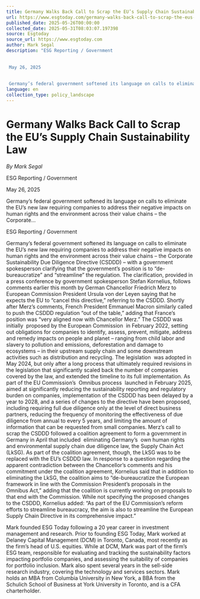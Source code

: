 ```yaml
---
title: Germany Walks Back Call to Scrap the EU’s Supply Chain Sustainability Law
url: https://www.esgtoday.com/germany-walks-back-call-to-scrap-the-eus-supply-chain-sustainability-law/
published_date: 2025-05-26T00:00:00
collected_date: 2025-05-31T08:03:07.197398
source: Esgtoday
source_url: https://www.esgtoday.com
author: Mark Segal
description: "ESG Reporting / Government 
 
 
 May 26, 2025 
 
 
 Germany’s federal government softened its language on calls to eliminate the EU’s new law requiring companies to address their negative impacts on human rights and the environment across their value chains – the Corporate..."
language: en
collection_type: policy_landscape
---
```


# Germany Walks Back Call to Scrap the EU’s Supply Chain Sustainability Law

*By Mark Segal*

ESG Reporting / Government 
 
 
 May 26, 2025 
 
 
 Germany’s federal government softened its language on calls to eliminate the EU’s new law requiring companies to address their negative impacts on human rights and the environment across their value chains – the Corporate...

ESG Reporting / Government

Germany’s federal government softened its language on calls to eliminate the EU’s new law requiring companies to address their negative impacts on human rights and the environment across their value chains – the Corporate Sustainability Due Diligence Directive (CSDDD) – with a government spokesperson clarifying that the government’s position is to “de-bureaucratize” and “streamline” the regulation. 
 The clarification, provided in a press conference by government spokesperson Stefan Kornelius, follows comments earlier this month by German Chancellor Friedrich Merz to European Commission President Ursula von der Leyen saying that he expects the EU to “cancel this directive,” referring to the CSDDD. 
 Shortly after Merz’s comments, French President Emmanuel Macron similarly called to push the CSDDD regulation “out of the table,” adding that France’s position was “very aligned now with Chancellor Merz.” 
 The CSDDD was initially  proposed by the European Commission  in February 2022, setting out obligations for companies to identify, assess, prevent, mitigate, address and remedy impacts on people and planet – ranging from child labor and slavery to pollution and emissions, deforestation and damage to ecosystems – in their upstream supply chain and some downstream activities such as distribution and recycling. 
 The legislation  was adopted in May 2024, but only after a long process that ultimately required revisions in the legislation that significantly scaled back the number of companies covered by the law, and extended the timeline to its full implementation. 
 As part of the EU Commission’s  Omnibus process  launched in February 2025, aimed at significantly reducing the sustainability reporting and regulatory burden on companies, implementation of the CSDDD has been delayed by a year to 2028, and a series of changes to the directive have been proposed, including requiring full due diligence only at the level of direct business partners, reducing the frequency of monitoring the effectiveness of due diligence from annual to every 5 years, and limiting the amount of information that can be requested from small companies. 
 Merz’s call to scrap the CSDDD followed a coalition agreement to form a government in Germany in April that included  eliminating Germany’s  own human rights and environmental supply chain due diligence law, the Supply Chain Act (LkSG). As part of the coalition agreement, though, the LkSG was to be replaced with the EU’s CSDDD law. 
 In response to a question regarding the apparent contradiction between the Chancellor’s comments and his commitment under the coalition agreement, Kornelius said that in addition to eliminating the LkSG, the coalition aims to “de-bureaucratize the European framework in line with the Commission President’s proposals in the Omnibus Act,” adding that the coalition is currently working on proposals to that end with the Commission. 
 While not specifying the proposed changes to the CSDDD, Kornelius added: 
 “As part of the EU Commission’s reform efforts to streamline bureaucracy, the aim is also to streamline the European Supply Chain Directive in its comprehensive impact.”

Mark founded ESG Today following a 20 year career in investment management and research. Prior to founding ESG Today, Mark worked at Delaney Capital Management (DCM) in Toronto, Canada, most recently as the firm’s head of U.S. equities. While at DCM, Mark was part of the firm’s ESG team, responsible for evaluating and tracking the sustainability factors impacting portfolio companies, and assessing the suitability of companies for portfolio inclusion. Mark also spent several years in the sell-side research industry, covering the technology and services sectors. Mark holds an MBA from Columbia University in New York, a BBA from the Schulich School of Business at York University in Toronto, and is a CFA charterholder.